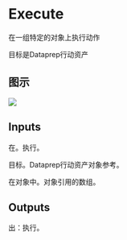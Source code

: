 # Execute

在一组特定的对象上执行动作

目标是Dataprep行动资产

## 图示

![]($-20221218-18592039.png)

## Inputs

在。执行。

目标。Dataprep行动资产对象参考。

在对象中。对象引用的数组。  

## Outputs

出：执行。
